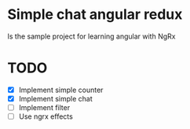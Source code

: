 # Simple chat angular redux

Is the sample project for learning angular with NgRx

# TODO

- [x] Implement simple counter
- [x] Implement simple chat
- [ ] Implement filter
- [ ] Use ngrx effects